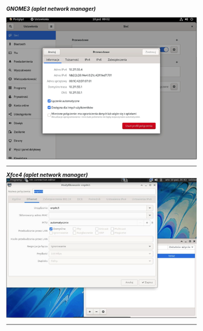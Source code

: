 ***GNOME3 (aplet network manager)***

![GNOME](/grafiki/3_6_5_gnome.png)
___
***Xfce4 (aplet network manager)***
![XFCE](/grafiki/3_6_5_xfce.png)
___
